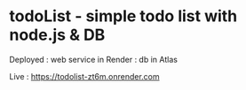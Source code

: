 # todoList - simple todo list with node.js & DB
Deployed : web service in Render
         : db in Atlas

Live : https://todolist-zt6m.onrender.com

